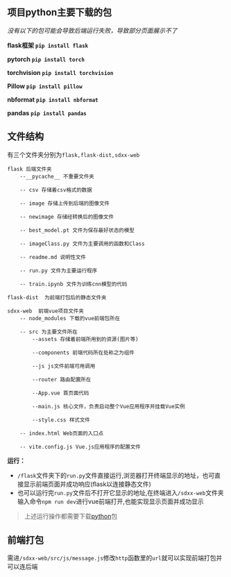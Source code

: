 ## <span id='bao'>项目python主要下载的包</span>
*没有以下的包可能会导致后端运行失败，导致部分页面展示不了*

**flask框架  ```pip install flask```**

**pytorch  `pip install torch`**

**torchvision  `pip install torchvision`**

**Pillow  `pip install pillow`**

**nbformat  `pip install nbformat`**

**pandas  `pip install pandas`**

## 文件结构
有三个文件夹分别为`flask,flask-dist,sdxx-web`
```
flask 后端文件夹
    --__pycache__ 不重要文件夹

    -- csv 存储着csv格式的数据

    -- image 存储上传到后端的图像文件

    -- newimage 存储经转换后的图像文件

    -- best_model.pt 文件为保存最好状态的模型

    -- imageClass.py 文件为主要调用的函数和Class

    -- readme.md 说明性文件

    -- run.py 文件为主要运行程序

    -- train.ipynb 文件为训练cnn模型的代码

flask-dist  为前端打包后的静态文件夹

sdxx-web  前端vue项目文件夹
    -- node_modules 下载的vue前端包所在

    -- src 为主要文件所在
        --assets 存储着前端所用到的资源(图片等)

        --components 前端代码所在处称之为组件

        --js js文件前端可用调用

        --router 路由配置所在

        --App.vue 首页面代码

        --main.js 核心文件，负责启动整个Vue应用程序并挂载Vue实例

        --style.css 样式文件
    
    -- index.html Web页面的入口点

    -- vite.config.js Vue.js应用程序的配置文件
```

**运行：**
* `/flask`文件夹下的`run.py`文件直接运行,浏览器打开终端显示的地址，也可直接显示前端页面并成功响应(flask以连接静态文件)
* 也可以运行完`run.py`文件后不打开它显示的地址,在终端进入`/sdxx-web`文件夹输入命令`npm run dev`进行vue前端打开,也能实现显示页面并成功显示
> 上述运行操作都需要下载[python](#bao)包

## 前端打包
需进`/sdxx-web/src/js/message.js`修改`http`函数里的`url`就可以实现前端打包并可以连后端
